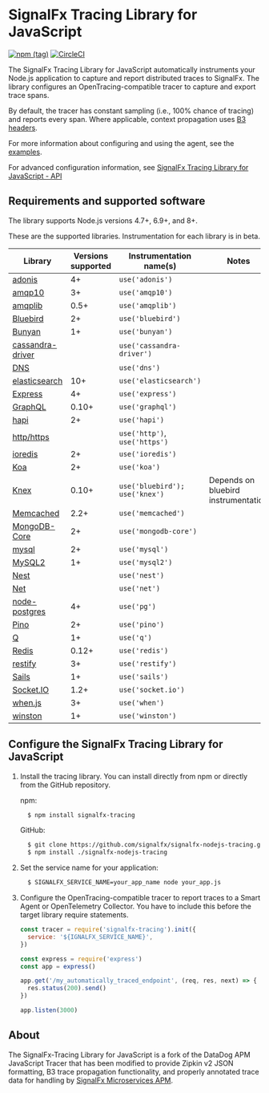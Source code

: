# SignalFx Tracing Library for JavaScript

[![npm (tag)](https://img.shields.io/npm/v/signalfx-tracing.svg)](https://www.npmjs.com/package/signalfx-tracing)
[![CircleCI](https://circleci.com/gh/signalfx/signalfx-nodejs-tracing.svg?style=shield)](https://circleci.com/gh/signalfx/signalfx-nodejs-tracing)

The SignalFx Tracing Library for JavaScript automatically instruments your Node.js application to capture and report distributed traces to SignalFx. The library configures an OpenTracing-compatible tracer to capture and export trace spans.

By default, the tracer has constant sampling (i.e., 100% chance of tracing) and reports every span. Where applicable, context propagation uses
[B3 headers](https://github.com/openzipkin/b3-propagation).

For more information about configuring and using the agent, see
the [examples](https://github.com/signalfx/tracing-examples/tree/master/signalfx-tracing/signalfx-nodejs-tracing).

For advanced configuration information, see [SignalFx Tracing Library for JavaScript - API](./docs/API.md)

## Requirements and supported software

The library supports Node.js versions 4.7+, 6.9+, and 8+.

These are the supported libraries. Instrumentation for each library is in beta.

| Library | Versions supported | Instrumentation name(s) | Notes |
| ---     | ---                | ---                     | ---   |
| [adonis](https://github.com/adonisjs) | 4+ | `use('adonis')` | |
| [amqp10](https://github.com/noodlefrenzy/node-amqp10) | 3+ | `use('amqp10')` | |
| [amqplib](http://www.squaremobius.net/amqp.node/) | 0.5+ | `use('amqplib')` | |
| [Bluebird](https://github.com/petkaantonov/bluebird) | 2+ | `use('bluebird')` | |
| [Bunyan](https://github.com/trentm/node-bunyan) | 1+ | `use('bunyan')`| |
| [cassandra-driver](https://github.com/datastax/nodejs-driver) | | `use('cassandra-driver')` | |
| [DNS](https://nodejs.org/api/dns.html) | | `use('dns')` | |
| [elasticsearch](https://www.elastic.co/guide/en/elasticsearch/client/javascript-api/current/index.html) | 10+ | `use('elasticsearch')` | |
| [Express](http://expressjs.com/) | 4+ | `use('express')` | |
| [GraphQL](https://github.com/graphql/graphql-js) | 0.10+ | `use('graphql')` | |
| [hapi](https://hapijs.com/) | 2+ | `use('hapi')` | |
| [http/https](https://nodejs.org/api/http.html) | | `use('http')`, `use('https')` | |
| [ioredis](https://github.com/luin/ioredis)| 2+ | `use('ioredis')` | |
| [Koa](https://koajs.com/) | 2+ | `use('koa')` | |
| [Knex](https://knexjs.org/) | 0.10+ | `use('bluebird'); use('knex')` | Depends on bluebird instrumentation |
| [Memcached](https://github.com/3rd-Eden/memcached) | 2.2+ | `use('memcached')` | |
| [MongoDB-Core](https://github.com/mongodb-js/mongodb-core) | 2+ | `use('mongodb-core')` | |
| [mysql](https://github.com/mysqljs/mysql) | 2+ | `use('mysql')` | |
| [MySQL2](https://github.com/sidorares/node-mysql2) | 1+ | `use('mysql2')` | |
| [Nest](https://nestjs.com/) | | `use('nest')` | |
| [Net](https://nodejs.org/api/net.html) | | `use('net')` | |
| [node-postgres](https://github.com/brianc/node-postgres) | 4+ | `use('pg')` | |
| [Pino](http://getpino.io/#/) | 2+ | `use('pino')` | |
| [Q](https://github.com/kriskowal/q) | 1+ | `use('q')` | |
| [Redis](https://github.com/NodeRedis/node_redis) | 0.12+ | `use('redis')` | |
| [restify](http://restify.com/) | 3+ | `use('restify')` | |
| [Sails](https://sailsjs.com) | 1+ | `use('sails')` | |
| [Socket.IO](https://socket.io) | 1.2+ | `use('socket.io')` | |
| [when.js](https://github.com/cujojs/when) | 3+ | `use('when')` | |
| [winston](https://github.com/winstonjs/winston) | 1+ | `use('winston')` | |

## Configure the SignalFx Tracing Library for JavaScript

1. Install the tracing library. You can install directly from npm or directly
from the  GitHub repository.
      
      npm:
      ```bash
        $ npm install signalfx-tracing
      ```
      GitHub:
      ```bash
        $ git clone https://github.com/signalfx/signalfx-nodejs-tracing.git
        $ npm install ./signalfx-nodejs-tracing
      ```
2. Set the service name for your application:
      ```bash
        $ SIGNALFX_SERVICE_NAME=your_app_name node your_app.js
3. Configure the OpenTracing-compatible tracer to report traces to a Smart Agent or OpenTelemetry Collector. You have to include this before the target library require statements.
      ```javascript
      const tracer = require('signalfx-tracing').init({
        service: '${IGNALFX_SERVICE_NAME}',
      })

      const express = require('express')
      const app = express()

      app.get('/my_automatically_traced_endpoint', (req, res, next) => {
        res.status(200).send()
      })

      app.listen(3000)
      ```

## About
The SignalFx-Tracing Library for JavaScript is a fork of the DataDog APM JavaScript Tracer that has been modified to provide Zipkin v2 JSON formatting, B3 trace propagation functionality, and properly annotated trace data for handling by [SignalFx Microservices APM](https://docs.signalfx.com/en/latest/apm2/apm2-overview/apm2-overview.html).
